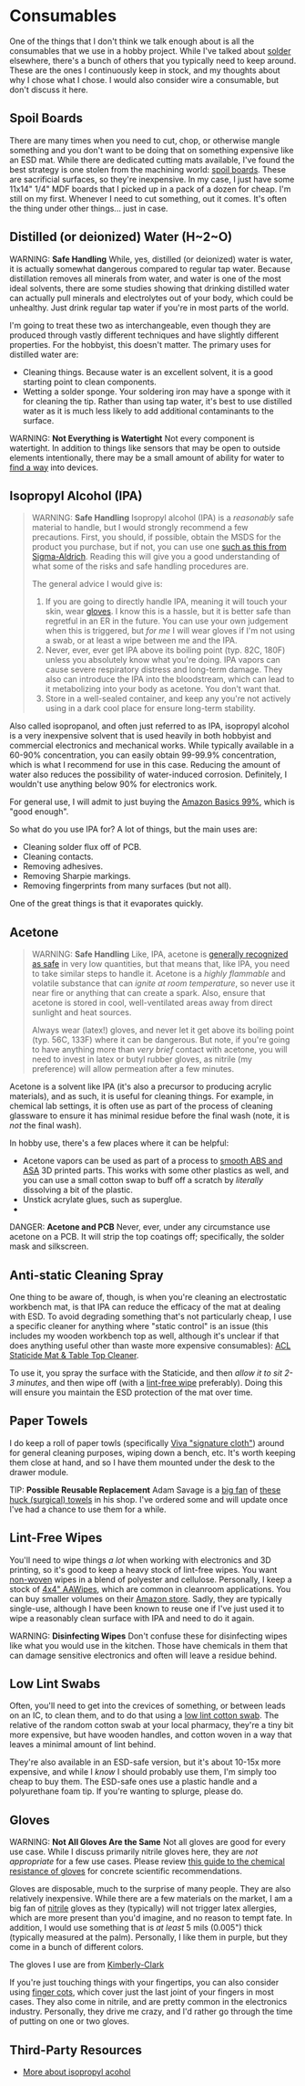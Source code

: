 # Consumables

One of the things that I don't think we talk enough about is all the
consumables that we use in a hobby project. While I've talked about
[solder](../electronics/soldering.md) elsewhere, there's a bunch of
others that you typically need to keep around. These are the ones I
continuously keep in stock, and my thoughts about why I chose what I
chose. I would also consider wire a consumable, but don't discuss it
here.


## Spoil Boards

There are many times when you need to cut, chop, or otherwise mangle
something and you don't want to be doing that on something expensive
like an ESD mat.  While there are dedicated cutting mats available, I've
found the best strategy is one stolen from the machining world: [spoil
boards](https://www.shopsabre.com/mdf-vs-ldf-which-spoilboard-is-better-for-cnc/).
These are sacrificial surfaces, so they're inexpensive. In my case,
I just have some 11x14" 1/4" MDF boards that I picked up in a pack of a
dozen for cheap. I'm still on my first. Whenever I need to cut
something, out it comes. It's often the thing under other things... just
in case.

## Distilled (or deionized) Water (H~2~O)

WARNING: **Safe Handling** While, yes, distilled (or deionized) water is
water, it is actually somewhat dangerous compared to regular tap water.
Because distillation removes all minerals from water, and water is one
of the most ideal solvents, there are some studies showing that drinking
distilled water can actually pull minerals and electrolytes out of your
body, which could be unhealthy. Just drink regular tap water if you're
in most parts of the world.

I'm going to treat these two as interchangeable, even though they are
produced through vastly different techniques and have slightly different
properties. For the hobbyist, this doesn't matter. The primary uses for
distilled water are:

* Cleaning things. Because water is an excellent solvent, it is a good
  starting point to clean components. 
* Wetting a solder sponge. Your soldering iron may have a sponge with it
  for cleaning the tip. Rather than using tap water, it's best to use
  distilled water as it is much less likely to add additional
  contaminants to the surface.

WARNING: **Not Everything is Watertight** Not every component is
watertight. In addition to things like sensors that may be open to
outside elements intentionally, there may be a small amount of ability
for water to [find a way](https://www.youtube.com/watch?v=ZScGEeNPTsQ)
into devices. 

## Isopropyl Alcohol (IPA)

> WARNING: **Safe Handling** Isopropyl alcohol (IPA) is a _reasonably_
> safe material to handle, but I would strongly recommend a few
> precautions. First, you should, if possible, obtain the MSDS for the
> product you purchase, but if not, you can use one [such as this from
> Sigma-Aldrich](https://www.sigmaaldrich.com/US/en/sds/ALDRICH/W292907).
> Reading this will give you a good understanding of what some of the
> risks and safe handling procedures are. 
>
> The general advice I would give is:
>
> 1. If you are going to directly handle IPA, meaning it will touch your
>    skin, wear [gloves](#gloves). I know this is a hassle, but it is
>    better safe than regretful in an ER in the future. You can use your
>    own judgement when this is triggered, but _for me_ I will wear
>    gloves if I'm not using a swab, or at least a wipe between me and
>    the IPA.
> 2. Never, ever, ever get IPA above its boiling point (typ. 82C, 180F)
>    unless you absolutely know what you're doing. IPA vapors can cause
>    severe respiratory distress and long-term damage. They also can
>    introduce the IPA into the bloodstream, which can lead to it
>    metabolizing into your body as acetone. You don't want that.
> 3. Store in a well-sealed container, and keep any you're not actively
>    using in a dark cool place for ensure long-term stability.

Also called isopropanol, and often just referred to as IPA, isopropyl
alcohol is a very inexpensive solvent that is used heavily in both
hobbyist and commercial electronics and mechanical works. While
typically available in a 60-90% concentration, you can easily obtain
99-99.9% concentration, which is what I recommend for use in this case.
Reducing the amount of water also reduces the possibility of
water-induced corrosion. Definitely, I wouldn't use anything below 90%
for electronics work.

For general use, I will admit to just buying the [Amazon Basics
99%](https://www.amazon.com/dp/B07NFSFBXQ/), which is "good enough".

So what do you use IPA for? A lot of things, but the main uses are:

* Cleaning solder flux off of PCB.
* Cleaning contacts.
* Removing adhesives.
* Removing Sharpie markings.
* Removing fingerprints from many surfaces (but not all).

One of the great things is that it evaporates quickly.

## Acetone

> WARNING: **Safe Handling** Like, IPA, acetone is [generally recognized
> as safe](https://en.wikipedia.org/wiki/Generally_recognized_as_safe)
> in very low quantities, but that means that, like IPA, you need to
> take similar steps to handle it. Acetone is a _highly flammable_ and
> volatile substance that can _ignite at room temperature_, so never use
> it near fire or anything that can create a spark. Also, ensure that
> acetone is stored in cool, well-ventilated areas away from direct
> sunlight and heat sources.
> 
> Always wear (latex!) gloves, and never let it get above its boiling
> point (typ. 56C, 133F) where it can be dangerous. But note, if you're
> going to have anything more than _very brief_ contact with acetone,
> you will need to invest in latex or butyl rubber gloves, as nitrile
> (my preference) will allow permeation after a few minutes.

Acetone is a solvent like IPA (it's also a precursor to producing
acrylic materials), and as such, it is useful for cleaning things. For
example, in chemical lab settings, it is often use as part of the
process of cleaning glassware to ensure it has minimal residue before
the final wash (note, it is _not_ the final wash).

In hobby use, there's a few places where it can be helpful:

* Acetone vapors can be used as part of a process to [smooth ABS and
  ASA](https://all3dp.com/2/abs-acetone-smoothing-3d-print-vapor-smoothing/)
  3D printed parts. This works with some other plastics as well, and you
  can use a small cotton swap to buff off a scratch by _literally_
  dissolving a bit of the plastic.
* Unstick acrylate glues, such as superglue. 
* 

DANGER: **Acetone and PCB** Never, ever, under any circumstance use
acetone on a PCB. It will strip the top coatings off; specifically, the
solder mask and silkscreen.

## Anti-static Cleaning Spray

One thing to be aware of, though, is when you're cleaning an
electrostatic workbench mat, is that IPA can reduce the efficacy of the
mat at dealing with ESD. To avoid degrading something that's not
particularly cheap, I use a specific cleaner for anything where "static
control" is an issue (this includes my wooden workbench top as well,
although it's unclear if that does anything useful other than waste more
expensive consumables): [ACL Staticide Mat & Table Top
Cleaner](https://www.aclstaticide.com/products/mat-table-top-cleaner). 

To use it, you spray the surface with the Staticide, and then _allow it
to sit 2-3 minutes_, and then wipe off (with a [lint-free
wipe](#lint-free-wipes) preferably). Doing this will ensure you maintain
the ESD protection of the mat over time.

## Paper Towels

I do keep a roll of paper towls (specifically [Viva "signature
cloth"](https://www2.v1.vivatowels.com/en-us/products/viva-signature-cloth-paper-towels))
around for general cleaning purposes, wiping down a bench, etc. It's
worth keeping them close at hand, and so I have them mounted under the
desk to the drawer module.

TIP: **Possible Reusable Replacement** Adam Savage is a [big
fan](https://www.youtube.com/watch?v=roXwRxFTfCI) of [these huck
(surgical)
towels](https://mimaatex.com/collections/huck-towels/products/huck-towels-blue-commercial-50-piece-pack-16x-24-new-100-cotton-super-absorbent-lint-free-free-shipping)
in his shop. I've ordered some and will update once I've had a chance to
use them for a while. 

## Lint-Free Wipes

You'll need to wipe things _a lot_ when working with electronics and 3D
printing, so it's good to keep a heavy stock of lint-free wipes. You
want [non-woven](https://en.wikipedia.org/wiki/Nonwoven_fabric) wipes in
a blend of polyester and cellulose. Personally, I keep a stock of [4x4"
AAWipes](https://www.aawipes.com/products/aawipes-bag-of-600-pcs-4-x-4-cleanroom-wipes-delicate-task-wipers),
which are common in cleanroom applications. You can buy smaller volumes
on their [Amazon store](https://www.amazon.com/gp/product/B07YF88GJH/).
Sadly, they are typically single-use, although I have been known to
reuse one if I've just used it to wipe a reasonably clean surface with
IPA and need to do it again.

WARNING: **Disinfecting Wipes** Don't confuse these for disinfecting
wipes like what you would use in the kitchen.  Those have chemicals in
them that can damage sensitive electronics and often will leave a
residue behind.

## Low Lint Swabs

Often, you'll need to get into the crevices of something, or between
leads on an IC, to clean them, and to do that using a [low lint cotton
swab](https://www.mcmaster.com/products/low-lint-swabs/). The relative
of the random cotton swab at your local pharmacy, they're a tiny bit
more expensive, but have wooden handles, and cotton woven in a way that
leaves a minimal amount of lint behind.

They're also available in an ESD-safe version, but it's about 10-15x
more expensive, and while I _know_ I should probably use them, I'm
simply too cheap to buy them. The ESD-safe ones use a plastic handle and
a polyurethane foam tip. If you're wanting to splurge, please do.

## Gloves

WARNING: **Not All Gloves Are the Same** Not all gloves are good for
every use case. While I discuss primarily nitrile gloves here, they are
_not appropriate_ for a few use cases. Please review [this guide to the
chemical resistance of
gloves](https://amo-csd.lbl.gov/downloads/Chemical%20Resistance%20of%20Gloves.pdf)
for concrete scientific recommendations.

Gloves are disposable, much to the surprise of many people. They are
also relatively inexpensive.  While there are a few materials on the
market, I am a big fan of
[nitrile](https://en.wikipedia.org/wiki/Nitrile) gloves as they
(typically) will not trigger latex allergies, which are more present
than you'd imagine, and no reason to tempt fate. In addition, I would
use something that is _at least_ 5 mils (0.005") thick (typically
measured at the palm). Personally, I like them in purple, but they come
in a bunch of different colors. 

The gloves I use are from
[Kimberly-Clark](https://www.kcprofessional.com/en-us/products/scientific-and-research/lab-environment/hand-protection-and-gloves/kimberly-clark-nitrile-gloves/55090)

If you're just touching things with your fingertips, you can also
consider using [finger cots](https://en.wikipedia.org/wiki/Finger_cot),
which cover just the last joint of your fingers in most cases. They also
come in nitrile, and are pretty common in the electronics industry.
Personally, they drive me crazy, and I'd rather go through the time of
putting on one or two gloves.

## Third-Party Resources

* [More about isopropyl
  acohol](https://www.ifixit.com/News/36877/ask-ifixit-everything-you-wanted-to-know-about-isopropyl-alcohol) 